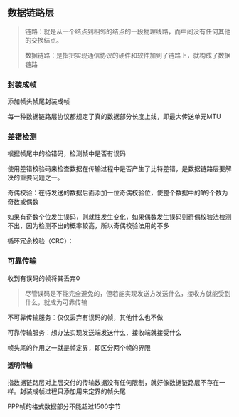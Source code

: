 ## 数据链路层

> 链路：就是从一个结点到相邻的结点的一段物理线路，而中间没有任何其他的交换结点。
>
> 数据链路：是指把实现通信协议的硬件和软件加到了链路上，就构成了数据链路



### 封装成帧

添加帧头帧尾封装成帧

每一种数据链路层协议都规定了真的数据部分长度上线，即最大传送单元MTU

### 差错检测

根据帧尾中的检错码，检测帧中是否有误码

使用差错校验码来检查数据在传输过程中是否产生了比特差错，是数据链路层要解决的重要问题之一。

奇偶校验：在待发送的数据后面添加一位奇偶校验位，使整个数据中的1的个数为奇数或偶数

​	如果有奇数个位发生误码，则就性发生变化，如果偶数发生误码则奇偶校验法检测不出，因为检测不出的概率较高，所以奇偶校验法用的不多

循环冗余校验（CRC）：

### 可靠传输

收到有误码的帧将其丢弃0

> 尽管误码是不能完全避免的，但若能实现发送方发送什么，接收方就能受到什么，就成为可靠传输

不可靠传输服务：仅仅丢弃有误码的帧，其他什么也不做

可靠传输服务：想办法实现发送端发送什么，接收端就接受什么

帧头尾的作用之一就是帧定界，即区分两个帧的界限

#### 透明传输

指数据链路层对上层交付的传输数据没有任何限制，就好像数据链路层不存在一样。封装成帧过程只添加用来定界的帧头尾



PPP帧的格式数据部分不能超过1500字节

